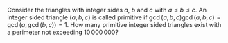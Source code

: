 Consider the triangles with integer sides $a$, $b$ and $c$ with $a \le b \le c$.
An integer sided triangle $(a,b,c)$ is called primitive if $\gcd(a, b, c)$$\gcd(a,b,c)=\gcd(a,\gcd(b,c))$$=1$. 
How many primitive integer sided triangles exist with a perimeter not exceeding $10\,000\,000$?